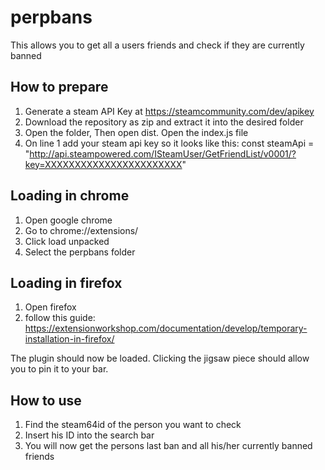 # perpbans
This allows you to get all a users friends and check if they are currently banned

## How to prepare
1. Generate a steam API Key at https://steamcommunity.com/dev/apikey
2. Download the repository as zip and extract it into the desired folder
3. Open the folder, Then open dist. Open the index.js file
4. On line 1 add your steam api key so it looks like this: const steamApi = "http://api.steampowered.com/ISteamUser/GetFriendList/v0001/?key=XXXXXXXXXXXXXXXXXXXXXXX"

## Loading in chrome
1. Open google chrome
2. Go to chrome://extensions/
3. Click load unpacked
4. Select the perpbans folder

## Loading in firefox
1. Open firefox
2. follow this guide: https://extensionworkshop.com/documentation/develop/temporary-installation-in-firefox/

The plugin should now be loaded. Clicking the jigsaw piece should allow you to pin it to your bar.

## How to use
1. Find the steam64id of the person you want to check
2. Insert his ID into the search bar
3. You will now get the persons last ban and all his/her currently banned friends
